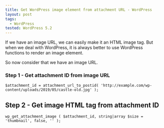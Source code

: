 ```yaml
---
title: Get WordPress image element from attachment URL - WordPress
layout: post
tags:
  - WordPress
tested: WordPress 5.2
---
```



If we have an image URL, we can easily make it an HTML image tag. But when we deal with WordPress, it is always better to use WordPress functions to render an image element.

So now consider that we have an image URL.

### Step 1 - Get attachment ID from image URL

	$attachment_id = attachment_url_to_postid( 'http://example.com/wp-content/uploads/2019/05/castle-old.jpg' );

## Step 2 - Get image HTML tag from attachment ID

	wp_get_attachment_image ( $attachment_id, string|array $size = 'thumbnail', false, '' );
